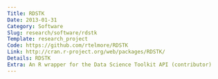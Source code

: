 ```yaml
---
Title: RDSTK
Date: 2013-01-31
Category: Software
Slug: research/software/rdstk
Template: research_project
Code: https://github.com/rtelmore/RDSTK
Link: http://cran.r-project.org/web/packages/RDSTK/
Details: RDSTK
Extra: An R wrapper for the Data Science Toolkit API (contributor)
---
```



